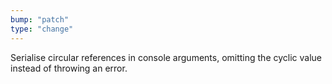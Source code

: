 ```yaml
---
bump: "patch"
type: "change"
---
```


Serialise circular references in console arguments, omitting the cyclic value instead of throwing an error.
